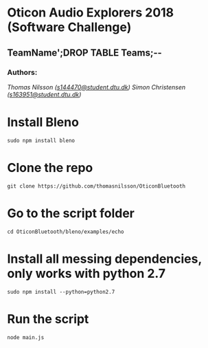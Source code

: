 # Oticon Audio Explorers 2018 (Software Challenge)
## TeamName';DROP TABLE Teams;--
### Authors: 
_Thomas Nilsson (s144470@student.dtu.dk)_
_Simon Christensen (s163951@student.dtu.dk)_

# Install Bleno
`sudo npm install bleno`

# Clone the repo
`git clone https://github.com/thomasnilsson/OticonBluetooth`

# Go to the script folder
`cd OticonBluetooth/bleno/examples/echo`

# Install all messing dependencies, only works with python 2.7
`sudo npm install --python=python2.7`

# Run the script
`node main.js`